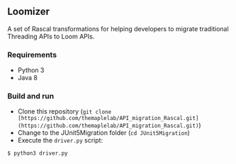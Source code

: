 ## Loomizer

A set of Rascal transformations for helping
developers to migrate traditional Threading APIs to Loom APIs.

### Requirements

   * Python 3
   * Java 8

### Build and run

   * Clone this repository (`git clone [https://github.com/themaplelab/API_migration_Rascal.git](https://github.com/themaplelab/API_migration_Rascal.git)`)
   * Change to the JUnit5Migration folder (`cd JUnit5Migration`) 
   * Execute the `driver.py` script:

```shell
$ python3 driver.py 
```
